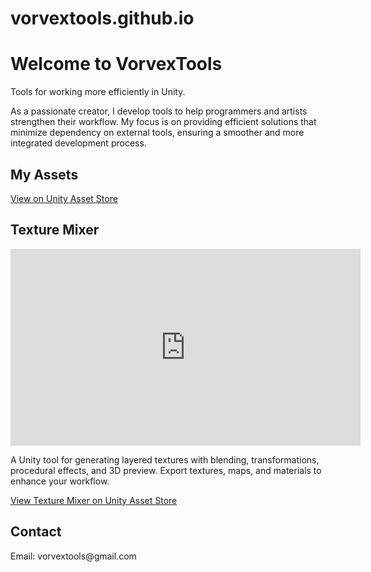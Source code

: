 # vorvextools.github.io
<!DOCTYPE html>
<html lang="en">
<head>
</head>
<body>
    <div class="container">
        <h1>Welcome to VorvexTools</h1>
        <p>Tools for working more efficiently in Unity.</p>
        <p>As a passionate creator, I develop tools to help programmers and artists strengthen their workflow. My focus is on providing efficient solutions that minimize dependency on external tools, ensuring a smoother and more integrated development process.</p>
        <h2>My Assets</h2>
        <p><a href="https://assetstore.unity.com/publishers/113625?preview=1" target="_blank">View on Unity Asset Store</a></p>
        <h2>Texture Mixer</h2>
        <iframe width="560" height="315"
        src="https://www.youtube.com/watch?v=INi-oGwpRA8"
        frameborder="0"
        allow="accelerometer; autoplay; clipboard-write; encrypted-media; gyroscope; picture-in-picture"
        allowfullscreen></iframe>
        <p>A Unity tool for generating layered textures with blending, transformations, procedural effects, and 3D preview. Export textures, maps, and materials to enhance your workflow.</p>
        <p><a href="https://assetstore.unity.com/packages/slug/313684" target="_blank">View Texture Mixer on Unity Asset Store</a></p>
        <h2>Contact</h2>
        <p>Email: vorvextools@gmail.com</p>
    </div>
</body>
</html>
